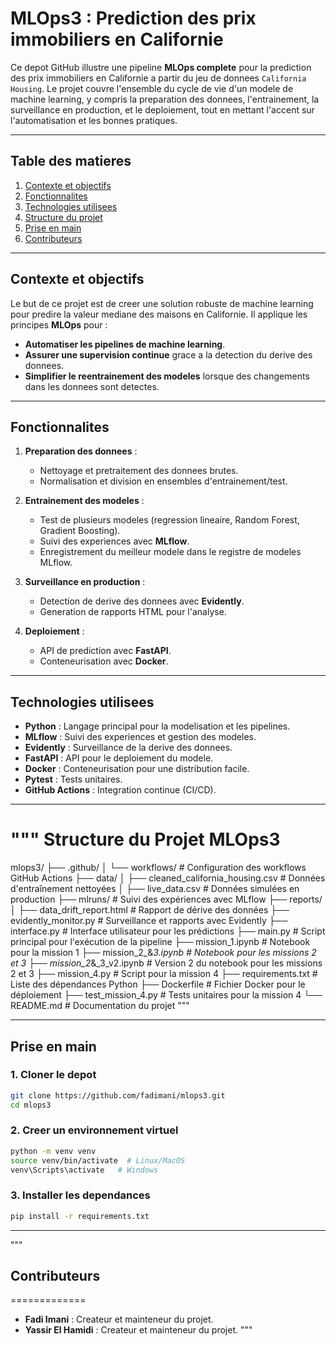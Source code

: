 
# MLOps3 : Prediction des prix immobiliers en Californie

Ce depot GitHub illustre une pipeline **MLOps complete** pour la prediction des prix immobiliers en Californie a partir du jeu de donnees `California Housing`. Le projet couvre l'ensemble du cycle de vie d'un modele de machine learning, y compris la preparation des donnees, l'entrainement, la surveillance en production, et le deploiement, tout en mettant l'accent sur l'automatisation et les bonnes pratiques.

---

## Table des matieres

1. [Contexte et objectifs](#contexte-et-objectifs)
2. [Fonctionnalites](#fonctionnalites)
3. [Technologies utilisees](#technologies-utilisees)
4. [Structure du projet](#structure-du-projet)
5. [Prise en main](#prise-en-main)
6. [Contributeurs](#contributeurs)

---

## Contexte et objectifs

Le but de ce projet est de creer une solution robuste de machine learning pour predire la valeur mediane des maisons en Californie. Il applique les principes **MLOps** pour :

- **Automatiser les pipelines de machine learning**.
- **Assurer une supervision continue** grace a la detection du derive des donnees.
- **Simplifier le reentrainement des modeles** lorsque des changements dans les donnees sont detectes.

---

## Fonctionnalites

1. **Preparation des donnees** :
   - Nettoyage et pretraitement des donnees brutes.
   - Normalisation et division en ensembles d'entrainement/test.

2. **Entrainement des modeles** :
   - Test de plusieurs modeles (regression lineaire, Random Forest, Gradient Boosting).
   - Suivi des experiences avec **MLflow**.
   - Enregistrement du meilleur modele dans le registre de modeles MLflow.

3. **Surveillance en production** :
   - Detection de derive des donnees avec **Evidently**.
   - Generation de rapports HTML pour l'analyse.

4. **Deploiement** :
   - API de prediction avec **FastAPI**.
   - Conteneurisation avec **Docker**.

---

## Technologies utilisees

- **Python** : Langage principal pour la modelisation et les pipelines.
- **MLflow** : Suivi des experiences et gestion des modeles.
- **Evidently** : Surveillance de la derive des donnees.
- **FastAPI** : API pour le deploiement du modele.
- **Docker** : Conteneurisation pour une distribution facile.
- **Pytest** : Tests unitaires.
- **GitHub Actions** : Integration continue (CI/CD).

---

"""
Structure du Projet MLOps3
==========================

mlops3/
├── .github/
│   └── workflows/                         # Configuration des workflows GitHub Actions
├── data/
│   ├── cleaned_california_housing.csv    # Données d'entraînement nettoyées
│   ├── live_data.csv                     # Données simulées en production
├── mlruns/                               # Suivi des expériences avec MLflow
├── reports/
│   ├── data_drift_report.html            # Rapport de dérive des données
├── evidently_monitor.py                  # Surveillance et rapports avec Evidently
├── interface.py                          # Interface utilisateur pour les prédictions
├── main.py                               # Script principal pour l'exécution de la pipeline
├── mission_1.ipynb                       # Notebook pour la mission 1
├── mission_2_&_3.ipynb                   # Notebook pour les missions 2 et 3
├── mission_2_&_3_v2.ipynb                # Version 2 du notebook pour les missions 2 et 3
├── mission_4.py                          # Script pour la mission 4
├── requirements.txt                      # Liste des dépendances Python
├── Dockerfile                            # Fichier Docker pour le déploiement
├── test_mission_4.py                     # Tests unitaires pour la mission 4
└── README.md                             # Documentation du projet
"""

---

## Prise en main

### 1. Cloner le depot
```bash
git clone https://github.com/fadimani/mlops3.git
cd mlops3
```

### 2. Creer un environnement virtuel
```bash
python -m venv venv
source venv/bin/activate  # Linux/MacOS
venv\Scripts\activate   # Windows
```

### 3. Installer les dependances
```bash
pip install -r requirements.txt
```

---

"""
## Contributeurs
=============

- **Fadi Imani** : Createur et mainteneur du projet.
- **Yassir El Hamidi** : Createur et mainteneur du projet.
"""

